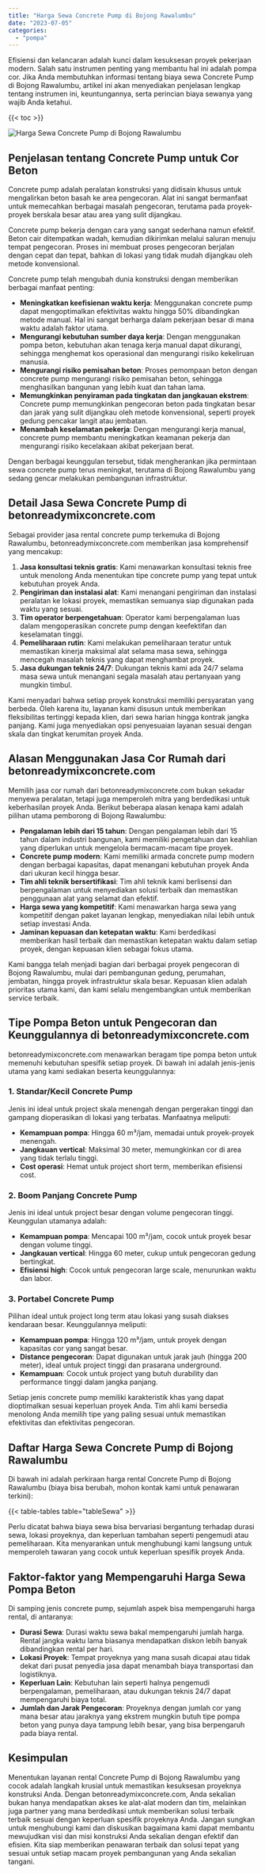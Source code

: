 ```yaml
---
title: "Harga Sewa Concrete Pump di Bojong Rawalumbu"
date: "2023-07-05"
categories: 
  - "pompa"
---
```


Efisiensi dan kelancaran adalah kunci dalam kesuksesan proyek pekerjaan modern. Salah satu instrumen penting yang membantu hal ini adalah pompa cor. Jika Anda membutuhkan informasi tentang biaya sewa Concrete Pump di Bojong Rawalumbu, artikel ini akan menyediakan penjelasan lengkap tentang instrumen ini, keuntungannya, serta perincian biaya sewanya yang wajib Anda ketahui.

{{< toc >}}

![Harga Sewa Concrete Pump di Bojong Rawalumbu](https://betoncor8.github.io/pump/concrete-pump%20(17).png)

## Penjelasan tentang Concrete Pump untuk Cor Beton

Concrete pump adalah peralatan konstruksi yang didisain khusus untuk mengalirkan beton basah ke area pengecoran. Alat ini sangat bermanfaat untuk memecahkan berbagai masalah pengecoran, terutama pada proyek-proyek berskala besar atau area yang sulit dijangkau.

Concrete pump bekerja dengan cara yang sangat sederhana namun efektif. Beton cair ditempatkan wadah, kemudian dikirimkan melalui saluran menuju tempat pengecoran. Proses ini membuat proses pengecoran berjalan dengan cepat dan tepat, bahkan di lokasi yang tidak mudah dijangkau oleh metode konvensional.

Concrete pump telah mengubah dunia konstruksi dengan memberikan berbagai manfaat penting:

- **Meningkatkan keefisienan waktu kerja**: Menggunakan concrete pump dapat mengoptimalkan efektivitas waktu hingga 50% dibandingkan metode manual. Hal ini sangat berharga dalam pekerjaan besar di mana waktu adalah faktor utama.
- **Mengurangi kebutuhan sumber daya kerja**: Dengan menggunakan pompa beton, kebutuhan akan tenaga kerja manual dapat dikurangi, sehingga menghemat kos operasional dan mengurangi risiko kekeliruan manusia.
- **Mengurangi risiko pemisahan beton**: Proses pemompaan beton dengan concrete pump mengurangi risiko pemisahan beton, sehingga menghasilkan bangunan yang lebih kuat dan tahan lama.
- **Memungkinkan penyiraman pada tingkatan dan jangkauan ekstrem**: Concrete pump memungkinkan pengecoran beton pada tingkatan besar dan jarak yang sulit dijangkau oleh metode konvensional, seperti proyek gedung pencakar langit atau jembatan.
- **Menambah keselamatan pekerja**: Dengan mengurangi kerja manual, concrete pump membantu meningkatkan keamanan pekerja dan mengurangi risiko kecelakaan akibat pekerjaan berat.

Dengan berbagai keunggulan tersebut, tidak mengherankan jika permintaan sewa concrete pump terus meningkat, terutama di Bojong Rawalumbu yang sedang gencar melakukan pembangunan infrastruktur.

## Detail Jasa Sewa Concrete Pump di betonreadymixconcrete.com

Sebagai provider jasa rental concrete pump terkemuka di Bojong Rawalumbu, betonreadymixconcrete.com memberikan jasa komprehensif yang mencakup:

1. **Jasa konsultasi teknis gratis**: Kami menawarkan konsultasi teknis free untuk menolong Anda menentukan tipe concrete pump yang tepat untuk kebutuhan proyek Anda.
2. **Pengiriman dan instalasi alat**: Kami menangani pengiriman dan instalasi peralatan ke lokasi proyek, memastikan semuanya siap digunakan pada waktu yang sesuai.
3. **Tim operator berpengetahuan**: Operator kami berpengalaman luas dalam mengoperasikan concrete pump dengan keefektifan dan keselamatan tinggi.
4. **Pemeliharaan rutin**: Kami melakukan pemeliharaan teratur untuk memastikan kinerja maksimal alat selama masa sewa, sehingga mencegah masalah teknis yang dapat menghambat proyek.
5. **Jasa dukungan teknis 24/7**: Dukungan teknis kami ada 24/7 selama masa sewa untuk menangani segala masalah atau pertanyaan yang mungkin timbul.

Kami menyadari bahwa setiap proyek konstruksi memiliki persyaratan yang berbeda. Oleh karena itu, layanan kami disusun untuk memberikan fleksibilitas tertinggi kepada klien, dari sewa harian hingga kontrak jangka panjang. Kami juga menyediakan opsi penyesuaian layanan sesuai dengan skala dan tingkat kerumitan proyek Anda.

## Alasan Menggunakan Jasa Cor Rumah dari betonreadymixconcrete.com

Memilih jasa cor rumah dari betonreadymixconcrete.com bukan sekadar menyewa peralatan, tetapi juga memperoleh mitra yang berdedikasi untuk keberhasilan proyek Anda. Berikut beberapa alasan kenapa kami adalah pilihan utama pemborong di Bojong Rawalumbu:

- **Pengalaman lebih dari 15 tahun**: Dengan pengalaman lebih dari 15 tahun dalam industri bangunan, kami memiliki pengetahuan dan keahlian yang diperlukan untuk mengelola bermacam-macam tipe proyek.
- **Concrete pump modern**: Kami memiliki armada concrete pump modern dengan berbagai kapasitas, dapat menangani kebutuhan proyek Anda dari ukuran kecil hingga besar.
- **Tim ahli teknik bersertifikasi**: Tim ahli teknik kami berlisensi dan berpengalaman untuk menyediakan solusi terbaik dan memastikan penggunaan alat yang selamat dan efektif.
- **Harga sewa yang kompetitif**: Kami menawarkan harga sewa yang kompetitif dengan paket layanan lengkap, menyediakan nilai lebih untuk setiap investasi Anda.
- **Jaminan kepuasan dan ketepatan waktu**: Kami berdedikasi memberikan hasil terbaik dan memastikan ketepatan waktu dalam setiap proyek, dengan kepuasan klien sebagai fokus utama.

Kami bangga telah menjadi bagian dari berbagai proyek pengecoran di Bojong Rawalumbu, mulai dari pembangunan gedung, perumahan, jembatan, hingga proyek infrastruktur skala besar. Kepuasan klien adalah prioritas utama kami, dan kami selalu mengembangkan untuk memberikan service terbaik.

## Tipe Pompa Beton untuk Pengecoran dan Keunggulannya di betonreadymixconcrete.com

betonreadymixconcrete.com menawarkan beragam tipe pompa beton untuk memenuhi kebutuhan spesifik setiap proyek. Di bawah ini adalah jenis-jenis utama yang kami sediakan beserta keunggulannya:

### 1\. Standar/Kecil Concrete Pump

Jenis ini ideal untuk project skala menengah dengan pergerakan tinggi dan gampang dioperasikan di lokasi yang terbatas. Manfaatnya meliputi:

- **Kemampuan pompa**: Hingga 60 m³/jam, memadai untuk proyek-proyek menengah.
- **Jangkauan vertical**: Maksimal 30 meter, memungkinkan cor di area yang tidak terlalu tinggi.
- **Cost operasi**: Hemat untuk project short term, memberikan efisiensi cost.

### 2\. Boom Panjang Concrete Pump

Jenis ini ideal untuk project besar dengan volume pengecoran tinggi. Keunggulan utamanya adalah:

- **Kemampuan pompa**: Mencapai 100 m³/jam, cocok untuk proyek besar dengan volume tinggi.
- **Jangkauan vertical**: Hingga 60 meter, cukup untuk pengecoran gedung bertingkat.
- **Efisiensi high**: Cocok untuk pengecoran large scale, menurunkan waktu dan labor.

### 3\. Portabel Concrete Pump

Pilihan ideal untuk project long term atau lokasi yang susah diakses kendaraan besar. Keunggulannya meliputi:

- **Kemampuan pompa**: Hingga 120 m³/jam, untuk proyek dengan kapasitas cor yang sangat besar.
- **Distance pengecoran**: Dapat digunakan untuk jarak jauh (hingga 200 meter), ideal untuk project tinggi dan prasarana underground.
- **Kemampuan**: Cocok untuk project yang butuh durability dan performance tinggi dalam jangka panjang.

Setiap jenis concrete pump memiliki karakteristik khas yang dapat dioptimalkan sesuai keperluan proyek Anda. Tim ahli kami bersedia menolong Anda memilih tipe yang paling sesuai untuk memastikan efektivitas dan efektivitas pengecoran.

## Daftar Harga Sewa Concrete Pump di Bojong Rawalumbu

Di bawah ini adalah perkiraan harga rental Concrete Pump di Bojong Rawalumbu (biaya bisa berubah, mohon kontak kami untuk penawaran terkini):

{{< table-tables table="tableSewa" >}}

Perlu dicatat bahwa biaya sewa bisa bervariasi bergantung terhadap durasi sewa, lokasi proyeknya, dan keperluan tambahan seperti pengemudi atau pemeliharaan. Kita menyarankan untuk menghubungi kami langsung untuk memperoleh tawaran yang cocok untuk keperluan spesifik proyek Anda.

## Faktor-faktor yang Mempengaruhi Harga Sewa Pompa Beton

Di samping jenis concrete pump, sejumlah aspek bisa mempengaruhi harga rental, di antaranya:

- **Durasi Sewa**: Durasi waktu sewa bakal mempengaruhi jumlah harga. Rental jangka waktu lama biasanya mendapatkan diskon lebih banyak dibandingkan rental per hari.
- **Lokasi Proyek**: Tempat proyeknya yang mana susah dicapai atau tidak dekat dari pusat penyedia jasa dapat menambah biaya transportasi dan logistiknya.
- **Keperluan Lain**: Kebutuhan lain seperti halnya pengemudi berpengalaman, pemeliharaan, atau dukungan teknis 24/7 dapat mempengaruhi biaya total.
- **Jumlah dan Jarak Pengecoran**: Proyeknya dengan jumlah cor yang mana besar atau jaraknya yang ekstrem mungkin butuh tipe pompa beton yang punya daya tampung lebih besar, yang bisa berpengaruh pada biaya rental.

## Kesimpulan

Menentukan layanan rental Concrete Pump di Bojong Rawalumbu yang cocok adalah langkah krusial untuk memastikan kesuksesan proyeknya konstruksi Anda. Dengan betonreadymixconcrete.com, Anda sekalian bukan hanya mendapatkan akses ke alat-alat modern dan tim, melainkan juga partner yang mana berdedikasi untuk memberikan solusi terbaik terbaik sesuai dengan keperluan spesifik proyeknya Anda. Jangan sungkan untuk menghubungi kami dan diskusikan bagaimana kami dapat membantu mewujudkan visi dan misi konstruksi Anda sekalian dengan efektif dan efisien. Kita siap memberikan penawaran terbaik dan solusi tepat yang sesuai untuk setiap macam proyek pembangunan yang Anda sekalian tangani.
